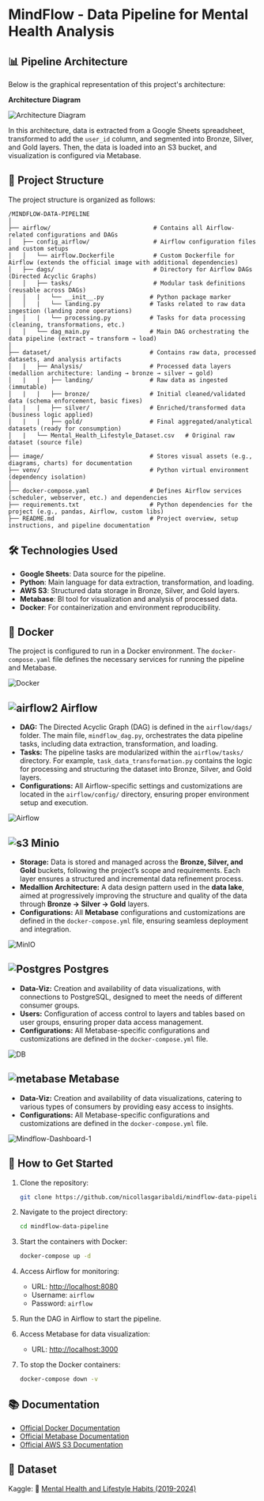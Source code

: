 # MindFlow - Data Pipeline for Mental Health Analysis

## 📊 Pipeline Architecture
Below is the graphical representation of this project's architecture:

**Architecture Diagram**

![Architecture Diagram](https://github.com/user-attachments/assets/2334c84b-a353-4454-b4a4-9c0e98836dfa)

In this architecture, data is extracted from a Google Sheets spreadsheet, transformed to add the `user_id` column, and segmented into Bronze, Silver, and Gold layers. Then, the data is loaded into an S3 bucket, and visualization is configured via Metabase.

## 📂 Project Structure
The project structure is organized as follows:

```
/MINDFLOW-DATA-PIPELINE  
│  
├── airflow/                             # Contains all Airflow-related configurations and DAGs  
│   ├── config_airflow/                  # Airflow configuration files and custom setups  
│   │   └── airflow.Dockerfile           # Custom Dockerfile for Airflow (extends the official image with additional dependencies)  
│   ├── dags/                            # Directory for Airflow DAGs (Directed Acyclic Graphs)  
│   │   ├── tasks/                       # Modular task definitions (reusable across DAGs)  
│   │   |   └── __init__.py             # Python package marker  
│   │   |   └── landing.py              # Tasks related to raw data ingestion (landing zone operations)  
│   │   |   └── processing.py           # Tasks for data processing (cleaning, transformations, etc.)  
│   │   └── dag_main.py                 # Main DAG orchestrating the data pipeline (extract → transform → load)  
│  
├── dataset/                            # Contains raw data, processed datasets, and analysis artifacts  
│   |   ├── Analysis/                   # Processed data layers (medallion architecture: landing → bronze → silver → gold)  
│   |   |   ├── landing/                # Raw data as ingested (immutable)  
│   |   |   ├── bronze/                 # Initial cleaned/validated data (schema enforcement, basic fixes)  
│   |   |   ├── silver/                 # Enriched/transformed data (business logic applied)  
│   |   |   ├── gold/                   # Final aggregated/analytical datasets (ready for consumption)  
│   |   └── Mental_Health_Lifestyle_Dataset.csv   # Original raw dataset (source file)  
│  
├── image/                              # Stores visual assets (e.g., diagrams, charts) for documentation  
├── venv/                               # Python virtual environment (dependency isolation)  
│  
├── docker-compose.yaml                 # Defines Airflow services (scheduler, webserver, etc.) and dependencies  
├── requirements.txt                    # Python dependencies for the project (e.g., pandas, Airflow, custom libs)  
├── README.md                           # Project overview, setup instructions, and pipeline documentation  
```

## 🛠️ Technologies Used
- **Google Sheets**: Data source for the pipeline.
- **Python**: Main language for data extraction, transformation, and loading.
- **AWS S3**: Structured data storage in Bronze, Silver, and Gold layers.
- **Metabase**: BI tool for visualization and analysis of processed data.
- **Docker**: For containerization and environment reproducibility.

## 🐳 Docker
The project is configured to run in a Docker environment. The `docker-compose.yaml` file defines the necessary services for running the pipeline and Metabase.

![Docker](https://github.com/user-attachments/assets/759bbcfa-e349-4687-ac15-b12ea1a53488)

## ![airflow2](https://github.com/user-attachments/assets/159a8038-6bf5-43fd-b0b1-328a6896b0f6) Airflow

- **DAG:** The Directed Acyclic Graph (DAG) is defined in the `airflow/dags/` folder. The main file, `mindflow_dag.py`, orchestrates the data pipeline tasks, including data extraction, transformation, and loading.  
- **Tasks:** The pipeline tasks are modularized within the `airflow/tasks/` directory. For example, `task_data_transformation.py` contains the logic for processing and structuring the dataset into Bronze, Silver, and Gold layers.  
- **Configurations:** All Airflow-specific settings and customizations are located in the `airflow/config/` directory, ensuring proper environment setup and execution.  

![Airflow](https://github.com/user-attachments/assets/0c5b4195-2f2d-4f79-8de8-060a2cd343a7)

## ![s3](https://github.com/user-attachments/assets/5a767046-d971-4b7d-97f2-02bb641f4b30) Minio

- **Storage:** Data is stored and managed across the **Bronze, Silver, and Gold** buckets, following the project’s scope and requirements. Each layer ensures a structured and incremental data refinement process.  
- **Medallion Architecture:** A data design pattern used in the **data lake**, aimed at progressively improving the structure and quality of the data through **Bronze → Silver → Gold** layers.  
- **Configurations:** All **Metabase** configurations and customizations are defined in the `docker-compose.yml` file, ensuring seamless deployment and integration.  

![MinIO](https://github.com/user-attachments/assets/3343c493-87e0-463d-92a4-ee8a3802cc86)

## ![Postgres](https://github.com/user-attachments/assets/79b963dc-9ced-4aa1-b2bd-880588012a6f) Postgres

- **Data-Viz:** Creation and availability of data visualizations, with connections to PostgreSQL, designed to meet the needs of different consumer groups.  
- **Users:** Configuration of access control to layers and tables based on user groups, ensuring proper data access management.  
- **Configurations:** All Metabase-specific configurations and customizations are defined in the `docker-compose.yml` file.  

![DB](https://github.com/user-attachments/assets/b897b181-a202-48f3-a9d0-a05fd1c8bad1)

## ![metabase](https://github.com/user-attachments/assets/aab28b91-2e03-408b-ac4c-54b40d4056ba) Metabase

- **Data-Viz:** Creation and availability of data visualizations, catering to various types of consumers by providing easy access to insights.  
- **Configurations:** All Metabase-specific configurations and customizations are defined in the `docker-compose.yml` file.  

![Mindflow-Dashboard-1](https://github.com/user-attachments/assets/ffb2ee0d-0294-4630-a5ca-d5e71ecfc6bd)

## 🚀 How to Get Started
1. Clone the repository:
   ```bash
   git clone https://github.com/nicollasgaribaldi/mindflow-data-pipeline.git
   ```
2. Navigate to the project directory:
   ```bash
   cd mindflow-data-pipeline
   ```
3. Start the containers with Docker:
   ```bash
   docker-compose up -d
   ```
4. Access Airflow for monitoring:  
   - URL: [http://localhost:8080](http://localhost:8080)  
   - Username: `airflow`  
   - Password: `airflow`  

5. Run the DAG in Airflow to start the pipeline.  

6. Access Metabase for data visualization:  
   - URL: [http://localhost:3000](http://localhost:3000)

7. To stop the Docker containers:
   ```bash
   docker-compose down -v
   ```

## 📚 Documentation
- [Official Docker Documentation](https://docs.docker.com/)
- [Official Metabase Documentation](https://www.metabase.com/docs/)
- [Official AWS S3 Documentation](https://docs.aws.amazon.com/s3/index.html)

## **📜 Dataset**  
Kaggle: 🧠 [Mental Health and Lifestyle Habits (2019-2024)](https://www.kaggle.com/datasets/mental-health-and-lifestyle)
